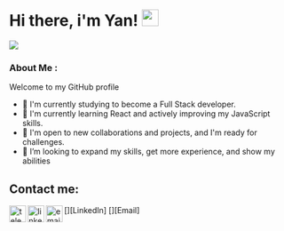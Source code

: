<div id="header"">
    <h1>
    Hi there, i'm Yan!
    <img src="https://media.giphy.com/media/hvRJCLFzcasrR4ia7z/giphy.gif" width="30px"/>
    </h1>
    <div>
        <a href="https://www.codewars.com/users/YanLozovskyi">
        <img src="https://www.codewars.com/users/YanLozovskyi/badges/small" />
        </a>
    </div>
</div>

### About Me :

Welcome to my GitHub profile

- 🔭 I'm currently studying to become a Full Stack developer.
- 🌱 I'm currently learning React and actively improving my JavaScript skills.
- 👯 I'm open to new collaborations and projects, and I'm ready for challenges.
- 🤔 I’m looking to expand my skills, get more experience, and show my abilities 

## Contact me:
[<img align="left" alt="telegram" width="30px" src="https://cdn-icons-png.flaticon.com/512/2111/2111646.png" />](https://t.me/Bizzy2517)
[<img align="left" alt="linkedIn" width="30px" src="https://cdn-icons-png.flaticon.com/512/174/174857.png" />][LinkedIn]
[<img align="left" alt="email" width="30px" src="https://i.ibb.co/0Mr1ZMr/gmail.png" />][Email]

